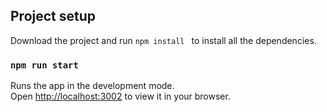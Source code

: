 
## Project setup

Download the project and run `npm install ` to install all the dependencies.

### `npm run start`

Runs the app in the development mode.\
Open [http://localhost:3002](http://localhost:3002) to view it in your browser.


